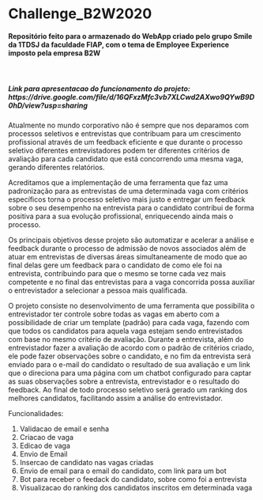 # Challenge_B2W2020
<h4><b>Repositório feito para o armazenado do WebApp criado pelo grupo Smile da 1TDSJ da faculdade FIAP, com o tema de Employee Experience imposto pela empresa B2W</b></h4><br>
<h5>Link para apresentacao do funcionamento do projeto: <a> https://drive.google.com/file/d/16QFxzMfc3vb7XLCwd2AXwo9QYwB9D0hD/view?usp=sharing </a> </h5>
Atualmente no mundo corporativo não é sempre que nos deparamos com processos seletivos e entrevistas que contribuam para um crescimento profissional através de
um feedback eficiente e que durante o processo seletivo diferentes entrevistadores
podem ter diferentes critérios de avaliação para cada candidato que está concorrendo
uma mesma vaga, gerando diferentes relatórios.<br>

Acreditamos que a implementação de uma ferramenta que faz uma padronização
para as entrevistas de uma determinada vaga com critérios específicos torna o
processo seletivo mais justo e entregar um feedback sobre o seu desempenho na
entrevista para o candidato contribui de forma positiva para a sua evolução
profissional, enriquecendo ainda mais o processo.<br>

Os principais objetivos desse projeto são automatizar e acelerar a análise e
feedback durante o processo de admissão de novos associados além de atuar em
entrevistas de diversas áreas simultaneamente de modo que ao final delas gere um
feedback para o candidato de como ele foi na entrevista, contribuindo para que o
mesmo se torne cada vez mais competente e no final das entrevistas para a vaga
concorrida possa auxiliar o entrevistador a selecionar a pessoa mais qualificada.<br>

O projeto consiste no desenvolvimento de uma ferramenta que possibilita o
entrevistador ter controle sobre todas as vagas em aberto com a possibilidade de criar
um template (padrão) para cada vaga, fazendo com que todos os candidatos para
aquela vaga estejam sendo entrevistados com base no mesmo critério de avaliação.
Durante a entrevista, além do entrevistador fazer a avaliação de acordo com o padrão
de critérios criado, ele pode fazer observações sobre o candidato, e no fim da
entrevista será enviado para o e-mail do candidato o resultado de sua avaliação e um
link que o direciona para uma página com um chatbot configurado para captar as suas
observações sobre a entrevista, entrevistador e o resultado do feedback. Ao final de
todo processo seletivo será gerado um ranking dos melhores candidatos, facilitando
assim a análise do entrevistador.

Funcionalidades: 
  <ol>
    <li> Validacao de email e senha </li>
    <li> Criacao de vaga </li>
    <li> Edicao de vaga </li>
    <li> Envio de Email </li>
    <li> Insercao de candidato nas vagas criadas </li>
    <li> Envio de email para o email do candidato, com link para um bot </li>
    <li> Bot para receber o feedack do candidato, sobre como foi a entrevista  </li>
    <li> Visualizacao do ranking dos candidatos inscritos em determinada vaga </li>
  </ol>
